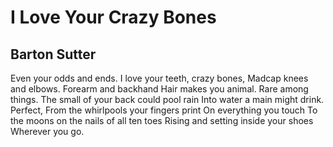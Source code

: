 # I Love Your Crazy Bones
## Barton Sutter
Even your odds and ends.
I love your teeth, crazy bones,
Madcap knees and elbows.
Forearm and backhand
Hair makes you animal.
Rare among things.
The small of your back could pool rain
Into water a main might drink. Perfect,
From the whirlpools your fingers print
On everything you touch
To the moons on the nails of all ten toes
Rising and setting inside your shoes
Wherever you go.